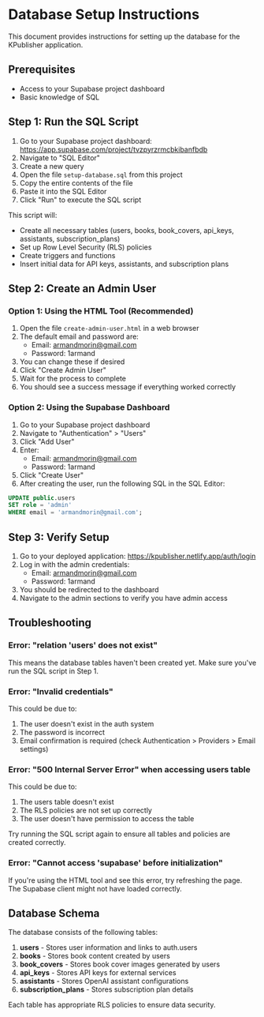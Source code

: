 # Database Setup Instructions

This document provides instructions for setting up the database for the KPublisher application.

## Prerequisites

- Access to your Supabase project dashboard
- Basic knowledge of SQL

## Step 1: Run the SQL Script

1. Go to your Supabase project dashboard: https://app.supabase.com/project/tvzpyrzrmcbkibanfbdb
2. Navigate to "SQL Editor"
3. Create a new query
4. Open the file `setup-database.sql` from this project
5. Copy the entire contents of the file
6. Paste it into the SQL Editor
7. Click "Run" to execute the SQL script

This script will:
- Create all necessary tables (users, books, book_covers, api_keys, assistants, subscription_plans)
- Set up Row Level Security (RLS) policies
- Create triggers and functions
- Insert initial data for API keys, assistants, and subscription plans

## Step 2: Create an Admin User

### Option 1: Using the HTML Tool (Recommended)

1. Open the file `create-admin-user.html` in a web browser
2. The default email and password are:
   - Email: armandmorin@gmail.com
   - Password: 1armand
3. You can change these if desired
4. Click "Create Admin User"
5. Wait for the process to complete
6. You should see a success message if everything worked correctly

### Option 2: Using the Supabase Dashboard

1. Go to your Supabase project dashboard
2. Navigate to "Authentication" > "Users"
3. Click "Add User"
4. Enter:
   - Email: armandmorin@gmail.com
   - Password: 1armand
5. Click "Create User"
6. After creating the user, run the following SQL in the SQL Editor:

```sql
UPDATE public.users
SET role = 'admin'
WHERE email = 'armandmorin@gmail.com';
```

## Step 3: Verify Setup

1. Go to your deployed application: https://kpublisher.netlify.app/auth/login
2. Log in with the admin credentials:
   - Email: armandmorin@gmail.com
   - Password: 1armand
3. You should be redirected to the dashboard
4. Navigate to the admin sections to verify you have admin access

## Troubleshooting

### Error: "relation 'users' does not exist"

This means the database tables haven't been created yet. Make sure you've run the SQL script in Step 1.

### Error: "Invalid credentials"

This could be due to:
1. The user doesn't exist in the auth system
2. The password is incorrect
3. Email confirmation is required (check Authentication > Providers > Email settings)

### Error: "500 Internal Server Error" when accessing users table

This could be due to:
1. The users table doesn't exist
2. The RLS policies are not set up correctly
3. The user doesn't have permission to access the table

Try running the SQL script again to ensure all tables and policies are created correctly.

### Error: "Cannot access 'supabase' before initialization"

If you're using the HTML tool and see this error, try refreshing the page. The Supabase client might not have loaded correctly.

## Database Schema

The database consists of the following tables:

1. **users** - Stores user information and links to auth.users
2. **books** - Stores book content created by users
3. **book_covers** - Stores book cover images generated by users
4. **api_keys** - Stores API keys for external services
5. **assistants** - Stores OpenAI assistant configurations
6. **subscription_plans** - Stores subscription plan details

Each table has appropriate RLS policies to ensure data security.
